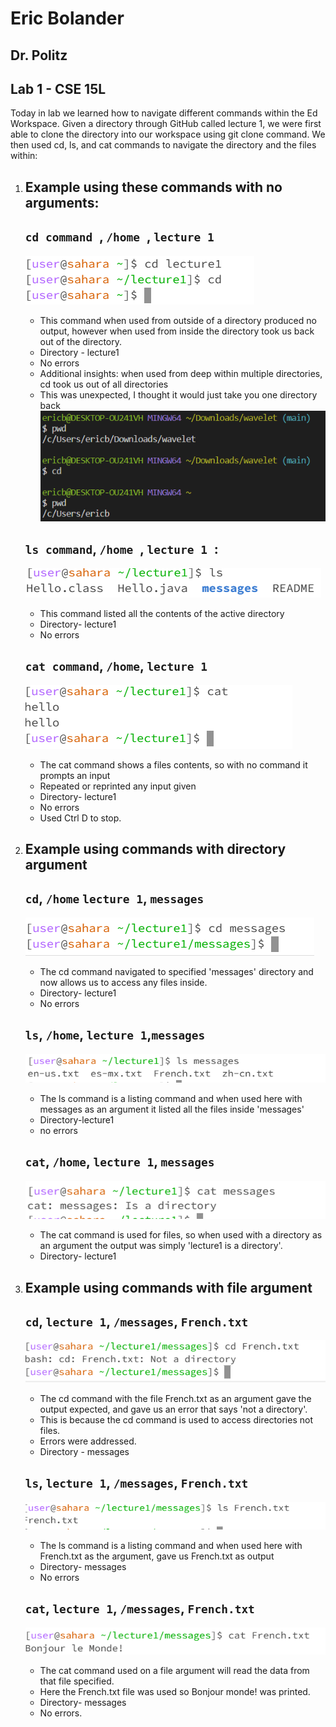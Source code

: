 # Eric Bolander 
## Dr. Politz
## Lab 1 - CSE 15L
Today in lab we learned how to navigate different commands within the Ed Workspace. Given a directory through GitHub called lecture 1, we were first able to clone the directory into our workspace using git 
clone command. 
We then used cd, ls, and cat commands to navigate the directory and the files within:
1. ## Example using these commands with no arguments:
   ## ``` cd command  ```, ``` /home  ```, ``` lecture 1 ```
   
   ![Image](cd1.png)
   * This command when used from outside of a directory produced no output, however when used from inside the directory took us back out of the directory.
   * Directory - lecture1
   * No errors
   * Additional insights: when used from deep within multiple directories, cd took us out of all directories
   * This was unexpected, I thought it would just take you one directory back
     ![Image](directory2.png)
 
   ## ``` ls command ```, ```/home ```, ```lecture 1 ```: 
   ![Image](ls1.png)
   * This command listed all the contents of the active directory
   * Directory- lecture1
   * No errors

   ## ``` cat command ```, ``` /home ```, ``` lecture 1 ```
   ![Image](cat1.png)
   * The cat command shows a files contents, so with no command it prompts an input
   * Repeated or reprinted any input given
   * Directory- lecture1
   * No errors
   * Used Ctrl D to stop.
     
3. ## Example using commands with directory argument
   ## ``` cd ```, ``` /home ``` ``` lecture 1 ```, ``` messages ```
    ![Image](cd2.png)
    * The cd command navigated to specified 'messages' directory and now allows us to access any files inside.
    * Directory- lecture1
    * No errors
    
   ## ``` ls ```, ``` /home ```, ``` lecture 1 ```,``` messages ``` 
    ![Image](ls2.png)
   * The ls command is a listing command and when used here with messages as an argument it listed all the files inside 'messages'
   * Directory-lecture1
   * no errors
     
   ## ``` cat ```, ``` /home ```, ``` lecture 1 ```, ``` messages ```
    ![Image](cat2.png)
   * The cat command is used for files, so when used with a directory as an argument the output was simply 'lecture1 is a directory'.
   * Directory- lecture1
     
5. ## Example using commands with file argument
   ## ``` cd ```, ``` lecture 1 ```, ``` /messages ```, ``` French.txt ```
    ![Image](cd3.png)
   * The cd command with the file French.txt as an argument gave the output expected, and gave us an error that says 'not a directory'.
   *  This is because the cd command is used to access directories not files.
     * Errors were addressed.
     * Directory - messages
       
   ## ``` ls ```, ``` lecture 1 ```, ``` /messages ```, ``` French.txt ```
   ![Image](ls3.png)
   * The ls command is a listing command and when used here with French.txt as the argument, gave us French.txt as output
   * Directory- messages
   * No errors
     
   ## ``` cat ```, ``` lecture 1 ```, ``` /messages ```, ``` French.txt ```
   ![Image](cat3.png)
   * The cat command used on a file argument will read the data from that file specified.
   *  Here the French.txt file was used so Bonjour monde! was printed.
   * Directory- messages
   * No errors. 
   

